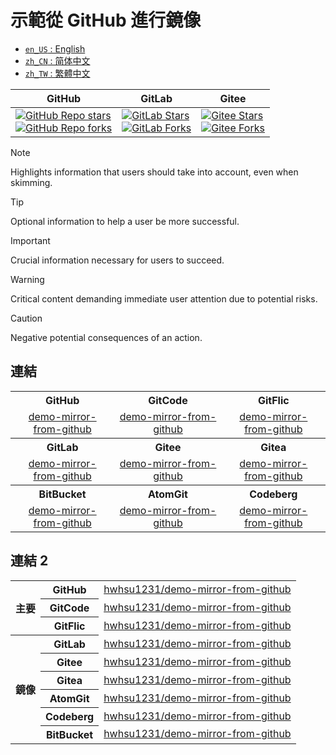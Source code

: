 # 示範從 GitHub 進行鏡像

<ul>
  <li><a href="./README.md"><code>en_US</code> : English</a></li>
  <li><a href="./README.zh_CN.md"><code>zh_CN</code> : 简体中文</a></li>
  <li><a href="./README.zh_TW.md"><code>zh_TW</code> : 繁體中文</a></li>
</ul>

<div align="center">
  <table>
    <thead>
      <tr>
        <th>GitHub</th>
        <th>GitLab</th>
        <th>Gitee</th>
      </tr>
    </thead>
    <tbody>
      <tr>
        <td>
          <a href="https://github.com/hwhsu1231/demo-mirror-from-github/stargazers"><img alt="GitHub Repo stars" src="https://img.shields.io/github/stars/hwhsu1231/demo-mirror-from-github?style=flat&logo=github"></a><br />
          <a href="https://github.com/hwhsu1231/demo-mirror-from-github/forks"><img alt="GitHub Repo forks" src="https://img.shields.io/github/forks/hwhsu1231/demo-mirror-from-github?style=flat&logo=github"></a>
        </td>
        <td>
          <a href="https://gitlab.com/hwhsu1231/demo-mirror-from-github/-/starrers"><img alt="GitLab Stars" src="https://img.shields.io/gitlab/stars/hwhsu1231%2Fdemo-mirror-from-github?gitlab_url=https%3A%2F%2Fgitlab.com&style=flat&logo=gitlab"></a><br />
          <a href="https://gitlab.com/hwhsu1231/demo-mirror-from-github/-/forks"><img alt="GitLab Forks" src="https://img.shields.io/gitlab/forks/hwhsu1231%2Fdemo-mirror-from-github?gitlab_url=https%3A%2F%2Fgitlab.com&style=flat&logo=gitlab"></a>
        </td>
        <td>
          <a href='https://gitee.com/hwhsu1231/demo-mirror-from-github/stargazers'><img alt="Gitee Stars" src='https://gitee.com/hwhsu1231/demo-mirror-from-github/badge/star.svg?theme=dark' alt='star'></img></a><br />
          <a href='https://gitee.com/hwhsu1231/demo-mirror-from-github/members'><img alt="Gitee Forks" src='https://gitee.com/hwhsu1231/demo-mirror-from-github/badge/fork.svg?theme=dark' alt='fork'></img></a>
        </td>
      </tr>
    </tbody>
  </table>
</div>

> [!NOTE]  
> Highlights information that users should take into account, even when skimming.

> [!TIP]  
> Optional information to help a user be more successful.

> [!IMPORTANT]  
> Crucial information necessary for users to succeed.

> [!WARNING]  
> Critical content demanding immediate user attention due to potential risks.

> [!CAUTION]  
> Negative potential consequences of an action.

## 連結

<table align="center">
  <tbody>
    <!-- Row 1 -->
    <tr>
      <th colspan="1" style="text-align: center; vertical-align: middle; width: 33%;">GitHub</th>
      <th colspan="1" style="text-align: center; vertical-align: middle; width: 34%;">GitCode</th>
      <th colspan="1" style="text-align: center; vertical-align: middle; width: 33%;">GitFlic</th>
    </tr>
    <!-- Row 2 -->
    <tr>
      <td colspan="1" style="text-align: center; vertical-align: middle; width: 33%;" align="center">
        <a href="https://github.com/hwhsu1231/demo-mirror-from-github" target="_blank">demo-mirror-from-github</a>
      </td>
      <td colspan="1" style="text-align: center; vertical-align: middle; width: 34%;" align="center">
        <a href="https://gitcode.com/hwhsu1231/demo-mirror-from-github" target="_blank">demo-mirror-from-github</a>
      </td>
      <td colspan="1" style="text-align: center; vertical-align: middle; width: 33%;" align="center">
        <a href="https://gitflic.ru/project/hwhsu1231/demo-mirror-from-github" target="_blank">demo-mirror-from-github</a>
      </td>
    </tr>
    <!-- Row 3 -->
    <tr>
      <th colspan="1" style="text-align: center; vertical-align: middle; width: 33%;">GitLab</th>
      <th colspan="1" style="text-align: center; vertical-align: middle; width: 34%;">Gitee</th>
      <th colspan="1" style="text-align: center; vertical-align: middle; width: 33%;">Gitea</th>
    </tr>
    <!-- Row 4 -->
    <tr>
      <td colspan="1" style="text-align: center; vertical-align: middle; width: 33%;" align="center">
        <a href="https://gitlab.com/hwhsu1231/demo-mirror-from-github" target="_blank">demo-mirror-from-github</a>
      </td>
      <td colspan="1" style="text-align: center; vertical-align: middle; width: 34%;" align="center">
        <a href="https://gitee.com/hwhsu1231/demo-mirror-from-github" target="_blank">demo-mirror-from-github</a>
      </td>
      <td colspan="1" style="text-align: center; vertical-align: middle; width: 33%;" align="center">
        <a href="https://gitea.com/hwhsu1231/demo-mirror-from-github" target="_blank">demo-mirror-from-github</a>
      </td>
    </tr>
    <!-- Row 5 -->
    <tr>
      <th colspan="1" style="text-align: center; vertical-align: middle; width: 33%;">BitBucket</th>
      <th colspan="1" style="text-align: center; vertical-align: middle; width: 34%;">AtomGit</th>
      <th colspan="1" style="text-align: center; vertical-align: middle; width: 33%;">Codeberg</th>
    </tr>
    <!-- Row 6 -->
    <tr>
      <td colspan="1" style="text-align: center; vertical-align: middle; width: 33%;" align="center">
        <a href="https://bitbucket.org/hwhsu1231/demo-mirror-from-github" target="_blank">demo-mirror-from-github</a>
      </td>
      <td colspan="1" style="text-align: center; vertical-align: middle; width: 34%;" align="center">
        <a href="https://atomgit.com/hwhsu1231/demo-mirror-from-github" target="_blank">demo-mirror-from-github</a>
      </td>
      <td colspan="1" style="text-align: center; vertical-align: middle; width: 33%;" align="center">
        <a href="https://codeberg.org/hwhsu1231/demo-mirror-from-github" target="_blank">demo-mirror-from-github</a>
      </td>
    </tr>
  </tbody>
</table>

## 連結 2

<table align="center">
  <tbody>
    <!-- Main -->
    <tr>
      <th rowspan="3" style="text-align: center; vertical-align: middle;">主要</th>
      <th style="text-align: center; vertical-align: middle;">GitHub</th>
      <td style="text-align: center; vertical-align: middle;" align="center">
        <a href="https://github.com/hwhsu1231/demo-mirror-from-github" target="_blank">hwhsu1231/demo-mirror-from-github</a>
      </td>
    </tr>
    <tr>
      <th style="text-align: center; vertical-align: middle;">GitCode</th>
      <td style="text-align: center; vertical-align: middle;" align="center">
        <a href="https://gitcode.com/hwhsu1231/demo-mirror-from-github" target="_blank">hwhsu1231/demo-mirror-from-github</a>
      </td>
    </tr>
    <tr>
      <th style="text-align: center; vertical-align: middle;">GitFlic</th>
      <td style="text-align: center; vertical-align: middle;" align="center">
        <a href="https://gitflic.ru/project/hwhsu1231/demo-mirror-from-github" target="_blank">hwhsu1231/demo-mirror-from-github</a>
      </td>
    </tr>
    <!-- Mirror -->
    <tr>
      <th rowspan="6" style="text-align: center; vertical-align: middle;">鏡像</th>
      <th style="text-align: center; vertical-align: middle;">GitLab</th>
      <td style="text-align: center; vertical-align: middle;" align="center">
        <a href="https://gitlab.com/hwhsu1231/demo-mirror-from-github" target="_blank">hwhsu1231/demo-mirror-from-github</a>
      </td>
    </tr>
    <tr>
      <th style="text-align: center; vertical-align: middle;">Gitee</th>
      <td style="text-align: center; vertical-align: middle;" align="center">
        <a href="https://gitee.com/hwhsu1231/demo-mirror-from-github" target="_blank">hwhsu1231/demo-mirror-from-github</a>
      </td>
    </tr>
    <tr>
      <th style="text-align: center; vertical-align: middle;">Gitea</th>
      <td style="text-align: center; vertical-align: middle;" align="center">
        <a href="https://gitea.com/hwhsu1231/demo-mirror-from-github" target="_blank">hwhsu1231/demo-mirror-from-github</a>
      </td>
    </tr>
    <tr>
      <th style="text-align: center; vertical-align: middle;">AtomGit</th>
      <td style="text-align: center; vertical-align: middle;" align="center">
        <a href="https://atomgit.com/hwhsu1231/demo-mirror-from-github" target="_blank">hwhsu1231/demo-mirror-from-github</a>
      </td>
    </tr>
    <tr>
      <th style="text-align: center; vertical-align: middle;">Codeberg</th>
      <td style="text-align: center; vertical-align: middle;" align="center">
        <a href="https://codeberg.org/hwhsu1231/demo-mirror-from-github" target="_blank">hwhsu1231/demo-mirror-from-github</a>
      </td>
    </tr>
    <tr>
      <th style="text-align: center; vertical-align: middle;">BitBucket</th>
      <td style="text-align: center; vertical-align: middle;" align="center">
        <a href="https://bitbucket.org/hwhsu1231/demo-mirror-from-github" target="_blank">hwhsu1231/demo-mirror-from-github</a>
      </td>
    </tr>
  </tbody>
</table>
